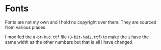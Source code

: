 # Fonts

Fonts are not my own and I hold no copyright over them. They are sourced from various places.

I modifed the `8-bt-hud.ttf` file (`8-bit-hud2.ttf`) to make the `1` have the same width as the other numbers but that is all I have changed.
